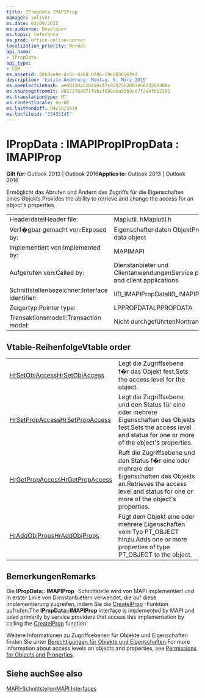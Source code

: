 ```yaml
---
title: IPropData IMAPIProp
manager: soliver
ms.date: 03/09/2015
ms.audience: Developer
ms.topic: reference
ms.prod: office-online-server
localization_priority: Normal
api_name:
- IPropData
api_type:
- COM
ms.assetid: 30b8ae9e-0c0c-4468-b286-29e083696fed
description: 'Letzte Änderung: Montag, 9. März 2015'
ms.openlocfilehash: aed9120ac264a6c47c9d02502093e56d3268d08a
ms.sourcegitcommit: 8657170d071f9bcf680aba50b9c07f2a4fb82283
ms.translationtype: MT
ms.contentlocale: de-DE
ms.lasthandoff: 04/28/2019
ms.locfileid: "33435145"
---
```

# <a name="ipropdata--imapiprop"></a><span data-ttu-id="c9454-103">IPropData : IMAPIProp</span><span class="sxs-lookup"><span data-stu-id="c9454-103">IPropData : IMAPIProp</span></span>

  
  
<span data-ttu-id="c9454-104">**Gilt für**: Outlook 2013 | Outlook 2016</span><span class="sxs-lookup"><span data-stu-id="c9454-104">**Applies to**: Outlook 2013 | Outlook 2016</span></span> 
  
<span data-ttu-id="c9454-105">Ermöglicht das Abrufen und Ändern des Zugriffs für die Eigenschaften eines Objekts.</span><span class="sxs-lookup"><span data-stu-id="c9454-105">Provides the ability to retrieve and change the access for an object's properties.</span></span> 
  
|||
|:-----|:-----|
|<span data-ttu-id="c9454-106">Headerdatei</span><span class="sxs-lookup"><span data-stu-id="c9454-106">Header file:</span></span>  <br/> |<span data-ttu-id="c9454-107">Mapiutil. h</span><span class="sxs-lookup"><span data-stu-id="c9454-107">Mapiutil.h</span></span>  <br/> |
|<span data-ttu-id="c9454-108">Verf�gbar gemacht von:</span><span class="sxs-lookup"><span data-stu-id="c9454-108">Exposed by:</span></span>  <br/> |<span data-ttu-id="c9454-109">Eigenschaftendaten Objekt</span><span class="sxs-lookup"><span data-stu-id="c9454-109">Property data object</span></span>  <br/> |
|<span data-ttu-id="c9454-110">Implementiert von:</span><span class="sxs-lookup"><span data-stu-id="c9454-110">Implemented by:</span></span>  <br/> |<span data-ttu-id="c9454-111">MAPI</span><span class="sxs-lookup"><span data-stu-id="c9454-111">MAPI</span></span>  <br/> |
|<span data-ttu-id="c9454-112">Aufgerufen von:</span><span class="sxs-lookup"><span data-stu-id="c9454-112">Called by:</span></span>  <br/> |<span data-ttu-id="c9454-113">Dienstanbieter und Clientanwendungen</span><span class="sxs-lookup"><span data-stu-id="c9454-113">Service providers and client applications</span></span>  <br/> |
|<span data-ttu-id="c9454-114">Schnittstellenbezeichner:</span><span class="sxs-lookup"><span data-stu-id="c9454-114">Interface identifier:</span></span>  <br/> |<span data-ttu-id="c9454-115">IID_IMAPIPropData</span><span class="sxs-lookup"><span data-stu-id="c9454-115">IID_IMAPIPropData</span></span>  <br/> |
|<span data-ttu-id="c9454-116">Zeigertyp:</span><span class="sxs-lookup"><span data-stu-id="c9454-116">Pointer type:</span></span>  <br/> |<span data-ttu-id="c9454-117">LPPROPDATA</span><span class="sxs-lookup"><span data-stu-id="c9454-117">LPPROPDATA</span></span>  <br/> |
|<span data-ttu-id="c9454-118">Transaktionsmodell:</span><span class="sxs-lookup"><span data-stu-id="c9454-118">Transaction model:</span></span>  <br/> |<span data-ttu-id="c9454-119">Nicht durchgeführten</span><span class="sxs-lookup"><span data-stu-id="c9454-119">Nontransacted</span></span>  <br/> |
   
## <a name="vtable-order"></a><span data-ttu-id="c9454-120">Vtable-Reihenfolge</span><span class="sxs-lookup"><span data-stu-id="c9454-120">Vtable order</span></span>

|||
|:-----|:-----|
|[<span data-ttu-id="c9454-121">HrSetObjAccess</span><span class="sxs-lookup"><span data-stu-id="c9454-121">HrSetObjAccess</span></span>](ipropdata-hrsetobjaccess.md) <br/> |<span data-ttu-id="c9454-122">Legt die Zugriffsebene f�r das Objekt fest.</span><span class="sxs-lookup"><span data-stu-id="c9454-122">Sets the access level for the object.</span></span>  <br/> |
|[<span data-ttu-id="c9454-123">HrSetPropAccess</span><span class="sxs-lookup"><span data-stu-id="c9454-123">HrSetPropAccess</span></span>](ipropdata-hrsetpropaccess.md) <br/> |<span data-ttu-id="c9454-124">Legt die Zugriffsebene und den Status für eine oder mehrere Eigenschaften des Objekts fest.</span><span class="sxs-lookup"><span data-stu-id="c9454-124">Sets the access level and status for one or more of the object's properties.</span></span>  <br/> |
|[<span data-ttu-id="c9454-125">HrGetPropAccess</span><span class="sxs-lookup"><span data-stu-id="c9454-125">HrGetPropAccess</span></span>](ipropdata-hrgetpropaccess.md) <br/> |<span data-ttu-id="c9454-126">Ruft die Zugriffsebene und den Status f�r eine oder mehrere der Eigenschaften des Objekts an.</span><span class="sxs-lookup"><span data-stu-id="c9454-126">Retrieves the access level and status for one or more of the object's properties.</span></span>  <br/> |
|[<span data-ttu-id="c9454-127">HrAddObjProps</span><span class="sxs-lookup"><span data-stu-id="c9454-127">HrAddObjProps</span></span>](ipropdata-hraddobjprops.md) <br/> |<span data-ttu-id="c9454-128">Fügt dem Objekt eine oder mehrere Eigenschaften vom Typ PT_OBJECT hinzu.</span><span class="sxs-lookup"><span data-stu-id="c9454-128">Adds one or more properties of type PT_OBJECT to the object.</span></span>  <br/> |
   
## <a name="remarks"></a><span data-ttu-id="c9454-129">Bemerkungen</span><span class="sxs-lookup"><span data-stu-id="c9454-129">Remarks</span></span>

<span data-ttu-id="c9454-130">Die **IPropData:: IMAPIProp** -Schnittstelle wird von MAPI implementiert und in erster Linie von Dienstanbietern verwendet, die auf diese Implementierung zugreifen, indem Sie die [CreateIProp](createiprop.md) -Funktion aufrufen.</span><span class="sxs-lookup"><span data-stu-id="c9454-130">The **IPropData::IMAPIProp** interface is implemented by MAPI and used primarily by service providers that access this implementation by calling the [CreateIProp](createiprop.md) function.</span></span> 
  
<span data-ttu-id="c9454-131">Weitere Informationen zu Zugriffsebenen für Objekte und Eigenschaften finden Sie unter [Berechtigungen für Objekte und Eigenschaften](permissions-for-mapi-objects-and-properties.md).</span><span class="sxs-lookup"><span data-stu-id="c9454-131">For more information about access levels on objects and properties, see [Permissions for Objects and Properties](permissions-for-mapi-objects-and-properties.md).</span></span>
  
## <a name="see-also"></a><span data-ttu-id="c9454-132">Siehe auch</span><span class="sxs-lookup"><span data-stu-id="c9454-132">See also</span></span>



[<span data-ttu-id="c9454-133">MAPI-Schnittstellen</span><span class="sxs-lookup"><span data-stu-id="c9454-133">MAPI Interfaces</span></span>](mapi-interfaces.md)

